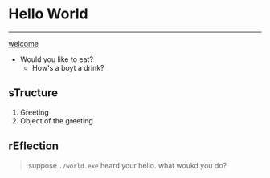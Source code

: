 # Hello World

---

[welcome](goggles.com)

- Would you like to eat?
	* How's a boyt a drink?

## sTructure

1. Greeting
2. Object of the greeting

## rEflection

> suppose `./world.exe` heard your hello.
> what woukd you do?
